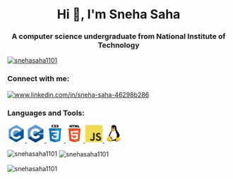 <h1 align="center">Hi 👋, I'm Sneha Saha</h1>
<h3 align="center">A computer science undergraduate from National Institute of Technology</h3>

<p align="left"> <a href="https://github.com/ryo-ma/github-profile-trophy"><img src="https://github-profile-trophy.vercel.app/?username=snehasaha1101" alt="snehasaha1101" /></a> </p>


<h3 align="left">Connect with me:</h3>
<p align="left">
<a href="https://linkedin.com/in/www.linkedin.com/in/sneha-saha-46298b286" target="blank"><img align="center" src="https://raw.githubusercontent.com/rahuldkjain/github-profile-readme-generator/master/src/images/icons/Social/linked-in-alt.svg" alt="www.linkedin.com/in/sneha-saha-46298b286" height="30" width="40" /></a>
</p>

<h3 align="left">Languages and Tools:</h3>
<p align="left"> <a href="https://www.cprogramming.com/" target="_blank" rel="noreferrer"> <img src="https://raw.githubusercontent.com/devicons/devicon/master/icons/c/c-original.svg" alt="c" width="40" height="40"/> </a> <a href="https://www.w3schools.com/cpp/" target="_blank" rel="noreferrer"> <img src="https://raw.githubusercontent.com/devicons/devicon/master/icons/cplusplus/cplusplus-original.svg" alt="cplusplus" width="40" height="40"/> </a> <a href="https://www.w3schools.com/css/" target="_blank" rel="noreferrer"> <img src="https://raw.githubusercontent.com/devicons/devicon/master/icons/css3/css3-original-wordmark.svg" alt="css3" width="40" height="40"/> </a> <a href="https://www.w3.org/html/" target="_blank" rel="noreferrer"> <img src="https://raw.githubusercontent.com/devicons/devicon/master/icons/html5/html5-original-wordmark.svg" alt="html5" width="40" height="40"/> </a> <a href="https://developer.mozilla.org/en-US/docs/Web/JavaScript" target="_blank" rel="noreferrer"> <img src="https://raw.githubusercontent.com/devicons/devicon/master/icons/javascript/javascript-original.svg" alt="javascript" width="40" height="40"/> </a> <a href="https://www.linux.org/" target="_blank" rel="noreferrer"> <img src="https://raw.githubusercontent.com/devicons/devicon/master/icons/linux/linux-original.svg" alt="linux" width="40" height="40"/> </a> </p>

<p><img align="left" src="https://github-readme-stats.vercel.app/api/top-langs?username=snehasaha1101&show_icons=true&locale=en&layout=compact" alt="snehasaha1101" /></p>

<p>&nbsp;<img align="center" src="https://github-readme-stats.vercel.app/api?username=snehasaha1101&show_icons=true&locale=en" alt="snehasaha1101" /></p>

<p><img align="center" src="https://github-readme-streak-stats.herokuapp.com/?user=snehasaha1101&" alt="snehasaha1101" /></p>

